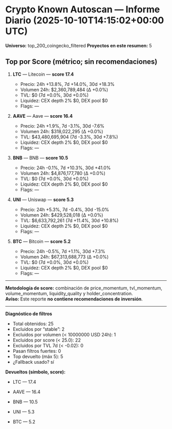 # Crypto Known Autoscan — Informe Diario (2025-10-10T14:15:02+00:00 UTC)

**Universo:** top_200_coingecko_filtered
**Proyectos en este resumen:** 5

## Top por Score (métrico; sin recomendaciones)

1. **LTC** — Litecoin — **score 17.4**
   - Precio: 24h +13.8%, 7d +14.0%, 30d +18.3%
   - Volumen 24h: $2,360,789,484 (Δ +0.0%)
   - TVL: $0 (7d +0.0%, 30d +0.0%)
   - Liquidez: CEX depth 2% $0, DEX pool $0
   - Flags: —

2. **AAVE** — Aave — **score 16.4**
   - Precio: 24h +1.9%, 7d -3.1%, 30d -7.6%
   - Volumen 24h: $318,022,295 (Δ +0.0%)
   - TVL: $43,480,695,904 (7d -3.3%, 30d +7.8%)
   - Liquidez: CEX depth 2% $0, DEX pool $0
   - Flags: —

3. **BNB** — BNB — **score 10.5**
   - Precio: 24h -0.1%, 7d +10.3%, 30d +41.0%
   - Volumen 24h: $4,876,177,780 (Δ +0.0%)
   - TVL: $0 (7d +0.0%, 30d +0.0%)
   - Liquidez: CEX depth 2% $0, DEX pool $0
   - Flags: —

4. **UNI** — Uniswap — **score 5.3**
   - Precio: 24h +5.3%, 7d -0.4%, 30d -15.0%
   - Volumen 24h: $429,528,018 (Δ +0.0%)
   - TVL: $6,633,792,261 (7d +11.4%, 30d +10.8%)
   - Liquidez: CEX depth 2% $0, DEX pool $0
   - Flags: —

5. **BTC** — Bitcoin — **score 5.2**
   - Precio: 24h -0.5%, 7d +1.1%, 30d +7.3%
   - Volumen 24h: $67,313,688,773 (Δ +0.0%)
   - TVL: $0 (7d +0.0%, 30d +0.0%)
   - Liquidez: CEX depth 2% $0, DEX pool $0
   - Flags: —


---

**Metodología de score:** combinación de price_momentum, tvl_momentum, volume_momentum, liquidity_quality y holder_concentration.  
**Aviso:** Este reporte **no contiene recomendaciones de inversión**.


---
**Diagnóstico de filtros**

- Total obtenidos: 25
- Excluidos por “stable”: 2
- Excluidos por volumen (< 10000000 USD 24h): 1
- Excluidos por score (< 25.0): 22
- Excluidos por TVL 7d (< -0.02): 0
- Pasan filtros fuertes: 0
- Top devuelto (máx 5): 5
- ¿Fallback usado? sí


**Devueltos (símbolo, score):**

- LTC — 17.4

- AAVE — 16.4

- BNB — 10.5

- UNI — 5.3

- BTC — 5.2


